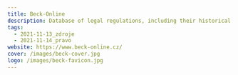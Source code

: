 ```yaml
---
title: Beck-Online
description: Database of legal regulations, including their historical versions. In addition to legal regulations, it also consists of scholarly literature.
tags:
  - 2021-11-13_zdroje
  - 2021-11-14_pravo
website: https://www.beck-online.cz/
cover: /images/beck-cover.jpg
logo: /images/beck-favicon.jpg
---
```

